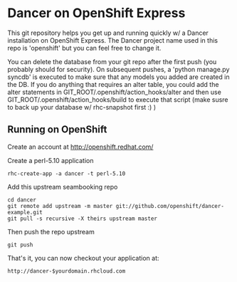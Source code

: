 Dancer on OpenShift Express
============================

This git repository helps you get up and running quickly w/ a Dancer installation
on OpenShift Express.  The Dancer project name used in this repo is 'openshift'
but you can feel free to change it.

You can delete the database from your git repo after the first push (you probably
should for security).  On subsequent pushes, a 'python manage.py syncdb' is
executed to make sure that any models you added are created in the DB.  If you
do anything that requires an alter table, you could add the alter statements
in GIT_ROOT/.openshift/action_hooks/alter and then use
GIT_ROOT/.openshift/action_hooks/build to execute that script (make susre to
back up your database w/ rhc-snapshot first :) )


Running on OpenShift
----------------------------

Create an account at http://openshift.redhat.com/

Create a perl-5.10 application

    rhc-create-app -a dancer -t perl-5.10

Add this upstream seambooking repo

    cd dancer
    git remote add upstream -m master git://github.com/openshift/dancer-example.git
    git pull -s recursive -X theirs upstream master
    
Then push the repo upstream

    git push

That's it, you can now checkout your application at:

    http://dancer-$yourdomain.rhcloud.com

